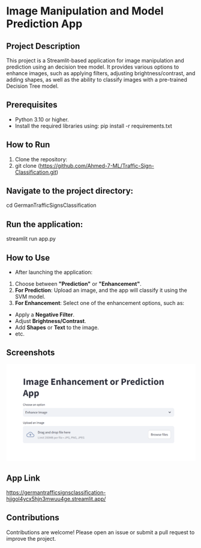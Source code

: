 # Image Manipulation and Model Prediction App

## Project Description
This project is a Streamlit-based application for image manipulation and prediction using an decision tree model. It provides various options to enhance images, such as applying filters, adjusting brightness/contrast, and adding shapes, as well as the ability to classify images with a pre-trained Decision Tree model.

## Prerequisites
- Python 3.10 or higher.
- Install the required libraries using:
pip install -r requirements.txt

## How to Run
1. Clone the repository:
2. git clone (https://github.com/Ahmed-7-ML/Traffic-Sign-Classification.git)

## Navigate to the project directory:
cd GermanTrafficSignsClassification

## Run the application:
streamlit run app.py

## How to Use
- After launching the application:
1. Choose between **"Prediction"** or **"Enhancement"**.
2. **For Prediction**: Upload an image, and the app will classify it using the SVM model.
3. **For Enhancement**: Select one of the enhancement options, such as:
  - Apply a **Negative Filter**.
  - Adjust **Brightness/Contrast**.
  - Add **Shapes** or **Text** to the image.
  - etc.

## Screenshots
![App Interface](App_Interface.png)

## App Link
https://germantrafficsignsclassification-hjjgol4ycx5hjn3mwuu4ge.streamlit.app/

## Contributions
Contributions are welcome! Please open an issue or submit a pull request to improve the project.
